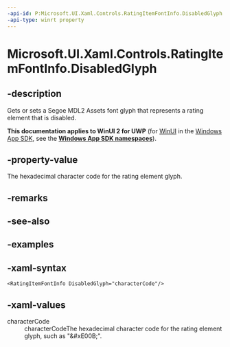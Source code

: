 ```yaml
---
-api-id: P:Microsoft.UI.Xaml.Controls.RatingItemFontInfo.DisabledGlyph
-api-type: winrt property
---
```

<!-- Property syntax.
public string DisabledGlyph { get;  set; }
-->

# Microsoft.UI.Xaml.Controls.RatingItemFontInfo.DisabledGlyph


## -description

Gets or sets a Segoe MDL2 Assets font glyph that represents a rating element that is disabled.


**This documentation applies to WinUI 2 for UWP** (for [WinUI](/windows/apps/winui/winui3/) in the [Windows App SDK](/windows/apps/windows-app-sdk/), see the **[Windows App SDK namespaces](/windows/windows-app-sdk/api/winrt/)**).

## -property-value

The hexadecimal character code for the rating element glyph.


## -remarks


## -see-also


## -examples


## -xaml-syntax

```xaml
<RatingItemFontInfo DisabledGlyph="characterCode"/>
```


## -xaml-values

<dl><dt>characterCode</dt><dd>characterCodeThe hexadecimal character code for the rating element glyph, such as "&amp;#xE00B;".</dd>
</dl>



